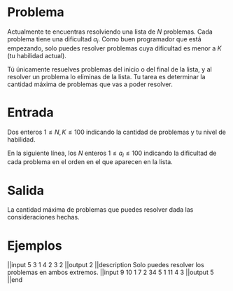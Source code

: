 # Problema

Actualmente te encuentras resolviendo una lista de $N$ problemas. Cada problema tiene una dificultad $a_i$. Como buen programador que está empezando, solo puedes resolver problemas cuya dificultad es menor a $K$ (tu habilidad actual).

Tú únicamente resuelves problemas del inicio o del final de la lista, y al resolver un problema lo eliminas de la lista. Tu tarea es determinar la cantidad máxima de problemas que vas a poder resolver.

# Entrada

Dos enteros $1 \leq N, K \leq 100$ indicando la cantidad de problemas y tu nivel de habilidad.

En la siguiente línea, los $N$ enteros $1 \leq a_i \leq 100$ indicando la dificultad de cada problema en el orden en el que aparecen en la lista.

# Salida

La cantidad máxima de problemas que puedes resolver dada las consideraciones hechas.

# Ejemplos

||input
5 3
1 4 2 3 2
||output
2
||description
Solo puedes resolver los problemas en ambos extremos.
||input
9 10
1 7 2 34 5 1 11 4 3
||output
5
||end